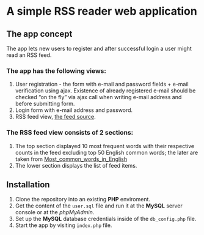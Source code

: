# A simple RSS reader web application

## The app concept
The app lets new users to register and after successful login a user might read an RSS feed.

### The app has the following views:
1. User registration - the form with e-mail and password fields + e-mail verification using ajax.
Existence of already registered e-mail should be checked “on the fly” via ajax call when writing e-mail
address and before submitting form.
2. Login form with e-mail address and password.
3. RSS feed view, [the feed source](https://www.theregister.co.uk/software/headlines.atom).

### The RSS feed view consists of 2 sections:
 1. The top section displayed 10 most frequent words with their respective counts in the feed excluding top 50 English common words; the later are taken from [Most_common_words_in_English](https://en.wikipedia.org/wiki/Most_common_words_in_English)
 2. The lower section displays the list of feed items.
 
## Installation
1. Clone the repository into an existing **PHP** enviroment. 
2. Get the content of the ``user.sql`` file and run it at the **MySQL** server console or at the *phpMyAdmin*. 
3. Set up the **MySQL** database credentials inside of the ``db_config.php`` file.
4. Start the app by visiting ``index.php`` file.
